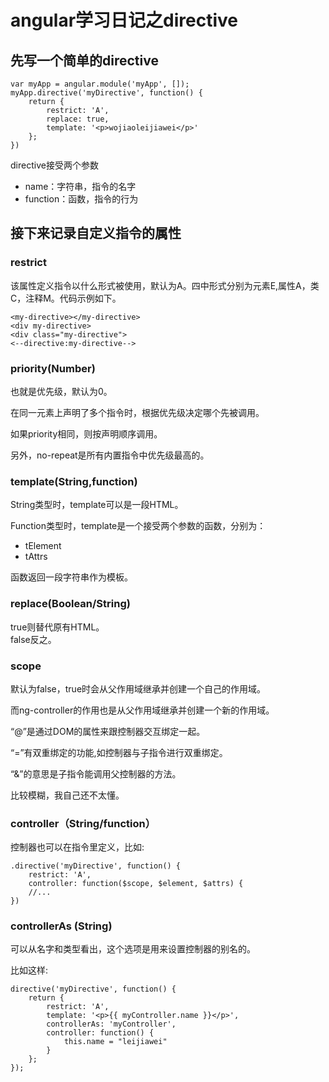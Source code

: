 # angular学习日记之directive

## 先写一个简单的directive

	var myApp = angular.module('myApp', []);
	myApp.directive('myDirective', function() {
		return {
			restrict: 'A',
			replace: true,
			template: '<p>wojiaoleijiawei</p>'
		};
	})

directive接受两个参数

* name：字符串，指令的名字
* function：函数，指令的行为

## 接下来记录自定义指令的属性

### restrict
该属性定义指令以什么形式被使用，默认为A。四中形式分别为元素E,属性A，类C，注释M。代码示例如下。

	<my-directive></my-directive>
	<div my-directive>
	<div class="my-directive">
	<--directive:my-directive-->

### priority(Number)
也就是优先级，默认为0。

在同一元素上声明了多个指令时，根据优先级决定哪个先被调用。

如果priority相同，则按声明顺序调用。

另外，no-repeat是所有内置指令中优先级最高的。

### template(String,function)

String类型时，template可以是一段HTML。

Function类型时，template是一个接受两个参数的函数，分别为：

* tElement
* tAttrs

函数返回一段字符串作为模板。

### replace(Boolean/String)
true则替代原有HTML。<br>
false反之。

### scope
默认为false，true时会从父作用域继承并创建一个自己的作用域。

而ng-controller的作用也是从父作用域继承并创建一个新的作用域。

“@”是通过DOM的属性来跟控制器交互绑定一起。

“=”有双重绑定的功能,如控制器与子指令进行双重绑定。

“&”的意思是子指令能调用父控制器的方法。

比较模糊，我自己还不太懂。

### controller（String/function）
控制器也可以在指令里定义，比如:

	.directive('myDirective', function() {
		restrict: 'A',
		controller: function($scope, $element, $attrs) {
		//...
	})

### controllerAs (String)

可以从名字和类型看出，这个选项是用来设置控制器的别名的。

比如这样:

	directive('myDirective', function() {
		return {
			restrict: 'A',
			template: '<p>{{ myController.name }}</p>',
			controllerAs: 'myController',
			controller: function() {
				this.name = "leijiawei"
			}
		};
	});


